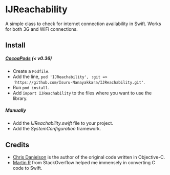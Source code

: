 IJReachability
==================

A simple class to check for internet connection availability in Swift. Works for both 3G and WiFi connections.


## Install

##### [CocoaPods](http://cocoapods.org/) (< v0.36)
- Create a `Podfile`.
- Add the line, `pod 'IJReachability', :git => 'https://github.com/Isuru-Nanayakkara/IJReachability.git'`.
- Run `pod install`.
- Add `import IJReachability` to the files where you want to use the library. 


##### Manually
- Add the *IJReachability.swift* file to your project.
- Add the *SystemConfiguration* framework.


## Credits

* [Chris Danielson](http://www.chrisdanielson.com/2009/07/22/iphone-network-connectivity-test-example/) is the author of the original code written in Objective-C.
* [Martin R](http://stackoverflow.com/users/1187415/martin-r) from StackOverflow helped me immensely in converting C code to Swift.


